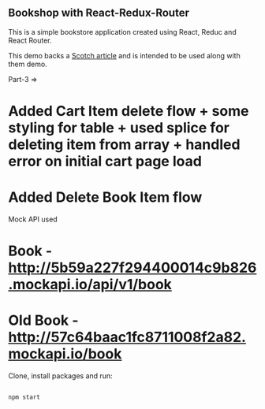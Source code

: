 ## Bookshop with React-Redux-Router

This is a simple bookstore application created using React, Reduc and React Router.

This demo backs a [Scotch article](https://scotch.io/tutorials/build-a-bookshop-with-react-redux-i-react-redux-flow) and is intended to be used along with them demo.

Part-3 => 
# Added Cart Item delete flow + some styling for table + used splice for deleting item from array + handled error on initial cart page load
# Added Delete Book Item flow

Mock API used 
# Book - http://5b59a227f294400014c9b826.mockapi.io/api/v1/book 
# Old Book - http://57c64baac1fc8711008f2a82.mockapi.io/book

Clone, install packages and run:

```bash

npm start

```
